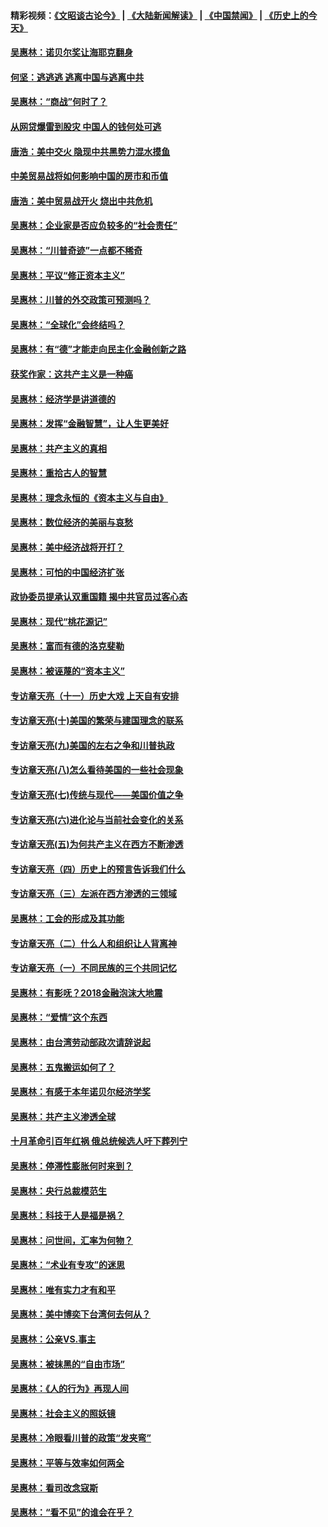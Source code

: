 #### 精彩视频：[《文昭谈古论今》](https://github.com/gfw-breaker/wenzhao/blob/master/README.md?t=12191831) | [《大陆新闻解读》](https://github.com/gfw-breaker/ntdtv-comedy/blob/master/README.md?t=12191831) | [《中国禁闻》](https://github.com/gfw-breaker/ntdtv-news/blob/master/README.md?t=12191831) | [《历史上的今天》](https://github.com/gfw-breaker/today-in-history/blob/master/README.md?t=12191831) 

#### [吴惠林：诺贝尔奖让海耶克翻身](../pages/nsc423/n10890049.md?t=12191831) 

#### [何坚：逃逃逃 逃离中国与逃离中共](../pages/nsc423/n10592891.md?t=12191831) 

#### [吴惠林：“商战”何时了？](../pages/nsc423/n10573558.md?t=12191831) 

#### [从网贷爆雷到股灾 中国人的钱何处可逃](../pages/nsc423/n10572800.md?t=12191831) 

#### [唐浩：美中交火 隐现中共黑势力混水摸鱼](../pages/nsc423/n10544040.md?t=12191831) 

#### [中美贸易战将如何影响中国的房市和币值](../pages/nsc423/n10543697.md?t=12191831) 

#### [唐浩：美中贸易战开火 烧出中共危机](../pages/nsc423/n10540126.md?t=12191831) 

#### [吴惠林：企业家是否应负较多的“社会责任”](../pages/nsc423/n10535022.md?t=12191831) 

#### [吴惠林：“川普奇迹”一点都不稀奇](../pages/nsc423/n10512808.md?t=12191831) 

#### [吴惠林：平议“修正资本主义”](../pages/nsc423/n10495724.md?t=12191831) 

#### [吴惠林：川普的外交政策可预测吗？](../pages/nsc423/n10462387.md?t=12191831) 

#### [吴惠林：“全球化”会终结吗？](../pages/nsc423/n10452838.md?t=12191831) 

#### [吴惠林：有“德”才能走向民主化金融创新之路](../pages/nsc423/n10432292.md?t=12191831) 

#### [获奖作家：这共产主义是一种癌](../pages/nsc423/n10431541.md?t=12191831) 

#### [吴惠林：经济学是讲道德的](../pages/nsc423/n10398014.md?t=12191831) 

#### [吴惠林：发挥“金融智慧”，让人生更美好](../pages/nsc423/n10375019.md?t=12191831) 

#### [吴惠林：共产主义的真相](../pages/nsc423/n10351394.md?t=12191831) 

#### [吴惠林：重拾古人的智慧](../pages/nsc423/n10337691.md?t=12191831) 

#### [吴惠林：理念永恒的《资本主义与自由》](../pages/nsc423/n10316274.md?t=12191831) 

#### [吴惠林：数位经济的美丽与哀愁](../pages/nsc423/n10292946.md?t=12191831) 

#### [吴惠林：美中经济战将开打？](../pages/nsc423/n10258825.md?t=12191831) 

#### [吴惠林：可怕的中国经济扩张](../pages/nsc423/n10219147.md?t=12191831) 

#### [政协委员提承认双重国籍 揭中共官员过客心态](../pages/nsc423/n10208809.md?t=12191831) 

#### [吴惠林：现代“桃花源记”](../pages/nsc423/n10185234.md?t=12191831) 

#### [吴惠林：富而有德的洛克斐勒](../pages/nsc423/n10142264.md?t=12191831) 

#### [吴惠林：被诬蔑的“资本主义”](../pages/nsc423/n10124816.md?t=12191831) 

#### [专访章天亮（十一）历史大戏 上天自有安排](../pages/nsc423/n10094905.md?t=12191831) 

#### [专访章天亮(十)美国的繁荣与建国理念的联系](../pages/nsc423/n10094899.md?t=12191831) 

#### [专访章天亮(九)美国的左右之争和川普执政](../pages/nsc423/n10094889.md?t=12191831) 

#### [专访章天亮(八)怎么看待美国的一些社会现象](../pages/nsc423/n10094857.md?t=12191831) 

#### [专访章天亮(七)传统与现代——美国价值之争](../pages/nsc423/n10093140.md?t=12191831) 

#### [专访章天亮(六)进化论与当前社会变化的关系](../pages/nsc423/n10092036.md?t=12191831) 

#### [专访章天亮(五)为何共产主义在西方不断渗透](../pages/nsc423/n10083620.md?t=12191831) 

#### [专访章天亮（四）历史上的预言告诉我们什么](../pages/nsc423/n10083606.md?t=12191831) 

#### [专访章天亮（三）左派在西方渗透的三领域](../pages/nsc423/n10081115.md?t=12191831) 

#### [吴惠林：工会的形成及其功能](../pages/nsc423/n10080633.md?t=12191831) 

#### [专访章天亮（二）什么人和组织让人背离神](../pages/nsc423/n10076637.md?t=12191831) 

#### [专访章天亮（一）不同民族的三个共同记忆](../pages/nsc423/n10074188.md?t=12191831) 

#### [吴惠林：有影呒？2018金融泡沫大地震](../pages/nsc423/n10040534.md?t=12191831) 

#### [吴惠林：“爱情”这个东西](../pages/nsc423/n10019423.md?t=12191831) 

#### [吴惠林：由台湾劳动部政次请辞说起](../pages/nsc423/n9979679.md?t=12191831) 

#### [吴惠林：五鬼搬运如何了？](../pages/nsc423/n9925338.md?t=12191831) 

#### [吴惠林：有感于本年诺贝尔经济学奖](../pages/nsc423/n9871883.md?t=12191831) 

#### [吴惠林：共产主义渗透全球](../pages/nsc423/n9812748.md?t=12191831) 

#### [十月革命引百年红祸 俄总统候选人吁下葬列宁](../pages/nsc423/n9810182.md?t=12191831) 

#### [吴惠林：停滞性膨胀何时来到？](../pages/nsc423/n9764136.md?t=12191831) 

#### [吴惠林：央行总裁模范生](../pages/nsc423/n9728134.md?t=12191831) 

#### [吴惠林：科技于人是福是祸？](../pages/nsc423/n9672982.md?t=12191831) 

#### [吴惠林：问世间，汇率为何物？](../pages/nsc423/n9621788.md?t=12191831) 

#### [吴惠林：“术业有专攻”的迷思](../pages/nsc423/n9580363.md?t=12191831) 

#### [吴惠林：唯有实力才有和平](../pages/nsc423/n9529599.md?t=12191831) 

#### [吴惠林：美中博奕下台湾何去何从？](../pages/nsc423/n9483598.md?t=12191831) 

#### [吴惠林：公亲VS.事主](../pages/nsc423/n9425637.md?t=12191831) 

#### [吴惠林：被抹黑的“自由市场”](../pages/nsc423/n9351545.md?t=12191831) 

#### [吴惠林：《人的行为》再现人间](../pages/nsc423/n9296339.md?t=12191831) 

#### [吴惠林：社会主义的照妖镜](../pages/nsc423/n9243460.md?t=12191831) 

#### [吴惠林：冷眼看川普的政策“发夹弯”](../pages/nsc423/n9120684.md?t=12191831) 

#### [吴惠林：平等与效率如何两全](../pages/nsc423/n9075430.md?t=12191831) 

#### [吴惠林：看司改念寇斯](../pages/nsc423/n9024915.md?t=12191831) 

#### [吴惠林：“看不见”的谁会在乎？](../pages/nsc423/n8977488.md?t=12191831) 

